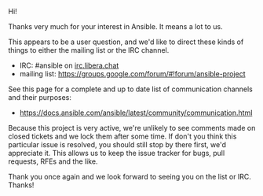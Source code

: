 Hi!

Thanks very much for your interest in Ansible.  It means a lot to us.

This appears to be a user question, and we'd like to direct these kinds of things to either the mailing list or the IRC channel.

* IRC: #ansible on [irc.libera.chat](https://libera.chat/)
* mailing list: <https://groups.google.com/forum/#!forum/ansible-project>

See  this page for a complete and up to date list of communication channels and their purposes:

* <https://docs.ansible.com/ansible/latest/community/communication.html>

Because this project is very active, we're unlikely to see comments made on closed tickets and we lock them after some time.
If don't you think this particular issue is resolved, you should still stop by there first, we'd appreciate it.
This allows us to keep the issue tracker for bugs, pull requests, RFEs and the like.

Thank you once again and we look forward to seeing you on the list or IRC.  Thanks!
